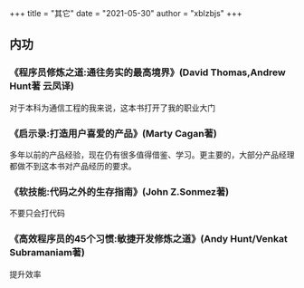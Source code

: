+++
title = "其它"
date = "2021-05-30"
author = "xblzbjs"
+++

## 内功

### 《程序员修炼之道:通往务实的最高境界》(David Thomas,Andrew Hunt著 云凤译)

对于本科为通信工程的我来说，这本书打开了我的职业大门

### 《启示录:打造用户喜爱的产品》(Marty Cagan著)

多年以前的产品经验，现在仍有很多值得借鉴、学习。更主要的，大部分产品经理都做不到这本书对产品经历的要求。

### 《软技能:代码之外的生存指南》(John Z.Sonmez著)

不要只会打代码

### 《高效程序员的45个习惯:敏捷开发修炼之道》(Andy Hunt/Venkat Subramaniam著)

提升效率
